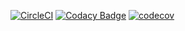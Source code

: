 [![CircleCI](https://circleci.com/gh/amartyushov/teacher-review.svg?style=svg)](https://circleci.com/gh/amartyushov/teacher-review)
[![Codacy Badge](https://api.codacy.com/project/badge/Grade/f8e0b33f25b94431969275cff29c8f19)](https://www.codacy.com/app/amartyushov/teacher-review?utm_source=github.com&amp;utm_medium=referral&amp;utm_content=amartyushov/teacher-review&amp;utm_campaign=Badge_Grade)
[![codecov](https://codecov.io/gh/amartyushov/teacher-review/branch/master/graph/badge.svg)](https://codecov.io/gh/amartyushov/teacher-review)
